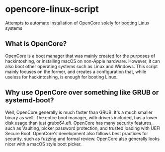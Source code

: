 # opencore-linux-script
Attempts to automate installation of OpenCore solely for booting Linux systems

## What is OpenCore?
OpenCore is a boot manager that was mainly created for the purposes of hackintoshing, or installing macOS on non-Apple hardware. However, it can also boot other operating systems such as Linux and Windows. This script mainly focuses on the former, and creates a configuration that, while useless for hackintoshing, is enough for booting Linux.

## Why use OpenCore over something like GRUB or systemd-boot?
Well, OpenCore generally is much faster than GRUB. It's a much smaller binary as well. The entire boot manager, with drivers included, has a lower disk usage than just grubx64.efi. OpenCore has many security features, such as Vaulting, picker password protection, and trusted loading with UEFI Secure Boot. OpenCore's development also follows best practices for security, such as fuzzing and formal review. OpenCore also generally looks nicer with a macOS style boot picker.
